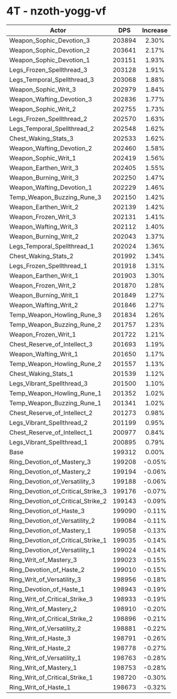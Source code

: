 # 4T - nzoth-yogg-vf
| Actor | DPS | Increase |
|---|:---:|:---:|
|Weapon_Sophic_Devotion_3|203894|2.30%|
|Weapon_Sophic_Devotion_2|203641|2.17%|
|Weapon_Sophic_Devotion_1|203151|1.93%|
|Legs_Frozen_Spellthread_3|203128|1.91%|
|Legs_Temporal_Spellthread_3|203068|1.88%|
|Weapon_Sophic_Writ_3|202979|1.84%|
|Weapon_Wafting_Devotion_3|202836|1.77%|
|Weapon_Sophic_Writ_2|202755|1.73%|
|Legs_Frozen_Spellthread_2|202570|1.63%|
|Legs_Temporal_Spellthread_2|202548|1.62%|
|Chest_Waking_Stats_3|202533|1.62%|
|Weapon_Wafting_Devotion_2|202460|1.58%|
|Weapon_Sophic_Writ_1|202419|1.56%|
|Weapon_Earthen_Writ_3|202405|1.55%|
|Weapon_Burning_Writ_3|202250|1.47%|
|Weapon_Wafting_Devotion_1|202229|1.46%|
|Temp_Weapon_Buzzing_Rune_3|202150|1.42%|
|Weapon_Earthen_Writ_2|202139|1.42%|
|Weapon_Frozen_Writ_3|202131|1.41%|
|Weapon_Wafting_Writ_3|202112|1.40%|
|Weapon_Burning_Writ_2|202043|1.37%|
|Legs_Temporal_Spellthread_1|202024|1.36%|
|Chest_Waking_Stats_2|201992|1.34%|
|Legs_Frozen_Spellthread_1|201918|1.31%|
|Weapon_Earthen_Writ_1|201903|1.30%|
|Weapon_Frozen_Writ_2|201870|1.28%|
|Weapon_Burning_Writ_1|201849|1.27%|
|Weapon_Wafting_Writ_2|201846|1.27%|
|Temp_Weapon_Howling_Rune_3|201834|1.26%|
|Temp_Weapon_Buzzing_Rune_2|201757|1.23%|
|Weapon_Frozen_Writ_1|201722|1.21%|
|Chest_Reserve_of_Intellect_3|201693|1.19%|
|Weapon_Wafting_Writ_1|201650|1.17%|
|Temp_Weapon_Howling_Rune_2|201557|1.13%|
|Chest_Waking_Stats_1|201539|1.12%|
|Legs_Vibrant_Spellthread_3|201500|1.10%|
|Temp_Weapon_Howling_Rune_1|201352|1.02%|
|Temp_Weapon_Buzzing_Rune_1|201341|1.02%|
|Chest_Reserve_of_Intellect_2|201273|0.98%|
|Legs_Vibrant_Spellthread_2|201199|0.95%|
|Chest_Reserve_of_Intellect_1|200977|0.84%|
|Legs_Vibrant_Spellthread_1|200895|0.79%|
|Base|199312|0.00%|
|Ring_Devotion_of_Mastery_3|199208|-0.05%|
|Ring_Devotion_of_Mastery_2|199194|-0.06%|
|Ring_Devotion_of_Versatility_3|199188|-0.06%|
|Ring_Devotion_of_Critical_Strike_3|199176|-0.07%|
|Ring_Devotion_of_Critical_Strike_2|199143|-0.09%|
|Ring_Devotion_of_Haste_3|199090|-0.11%|
|Ring_Devotion_of_Versatility_2|199084|-0.11%|
|Ring_Devotion_of_Mastery_1|199058|-0.13%|
|Ring_Devotion_of_Critical_Strike_1|199035|-0.14%|
|Ring_Devotion_of_Versatility_1|199024|-0.14%|
|Ring_Writ_of_Mastery_3|199023|-0.15%|
|Ring_Devotion_of_Haste_2|199010|-0.15%|
|Ring_Writ_of_Versatility_3|198956|-0.18%|
|Ring_Devotion_of_Haste_1|198943|-0.19%|
|Ring_Writ_of_Critical_Strike_3|198933|-0.19%|
|Ring_Writ_of_Mastery_2|198910|-0.20%|
|Ring_Writ_of_Critical_Strike_2|198896|-0.21%|
|Ring_Writ_of_Versatility_2|198881|-0.22%|
|Ring_Writ_of_Haste_3|198791|-0.26%|
|Ring_Writ_of_Haste_2|198778|-0.27%|
|Ring_Writ_of_Versatility_1|198763|-0.28%|
|Ring_Writ_of_Mastery_1|198753|-0.28%|
|Ring_Writ_of_Critical_Strike_1|198720|-0.30%|
|Ring_Writ_of_Haste_1|198673|-0.32%|
